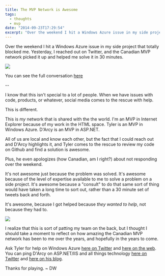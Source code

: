 ```yaml
---
title: The MVP Network is Awesome
tags:
  - thoughts
  - mvp
date: "2014-09-23T17:29:54"
excerpt: "Over the weekend I hit a Windows Azure issue in my side project that totally blocked me. Yesterday, I reached out on Twitter, and the Canadian MVP network picked it up and helped me solve it in 30 minutes."
---
```


[1]: AzureTwitter_2014-09-22.png
[2]: MVP_Horizontal_FullColor.png

Over the weekend I hit a Windows Azure issue in my side project that totally blocked me. Yesterday, I reached out on Twitter, and the Canadian MVP network picked it up and helped me solve it in 30 minutes.

![][1]

You can see the full conversation [here](https://twitter.com/davidwesst/status/514077951168897025)

--

I know that this isn't special to a lot of people. When we have issues with code, products, or whatever, social media comes to the rescue with help.

This is different.

This is _my_ network that is shared with the the world. I'm an MVP in Internet Explorer because of my work in the HTML space. Tyler is an MVP in Windows Azure. D'Arcy is an MVP in ASP.NET.

All of us are local and know each other, but the fact that I could reach out and D'Arcy highlights it, and Tyler comes to the rescue to review my code on Github and find a solution is awesome. 

Plus, he even apologizes (how Canadian, am I right?) about not responding over the weekend.

It's not awesome just because the problem was solved. It's awesome because of the level of expertise available to me to solve a problem on a side project. It's awesome because a "consult" to do that same sort of thing would have taken a long time to sort out, rather than a 30 minute set of tweets back and forth.

It's awesome, because I got helped because _they wanted to help_, not because they had to.

![][2]

I realize that this is sort of patting my team on the back, but I thought I should take a moment to reflect on how amazing the Canadian MVP network has been to me over the years, and hopefully in the years to come.

Ask Tyler for help on Windows Azure [here on Twitter](https://twitter.com/tyler_gd) and [here on the web](http://blog.tylerdoerksen.com/). You can ping D'Arcy on ASP.NET/IIS and all things technology [here on Twitter](https://twitter.com/Darcy_Lussier) and [here on his blog](http://geekswithblogs.net/dlussier/Default.aspx).

Thanks for playing. ~ DW